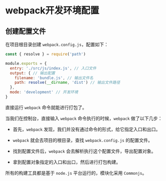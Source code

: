 # webpack开发环境配置

## 创建配置文件

在项目根目录创建 `webpack.config.js`，配置如下：

```js
const { resolve } = require('path')

module.exports = {
  entry: './src/js/index.js', // 入口文件
  output: { // 输出配置
    filename: 'bundle.js', // 输出文件名
    path: resolve(__dirname, 'dist') // 输出文件路径
  },
  mode: 'development' // 开发环境
}
```

直接运行 `webpack` 命令就能进行打包了。

当我们在控制台，直接输入 `webpack` 命令执行的时候，`webpack` 做了以下几步：

- 首先，`webpack` 发现，我们并没有通过命令的形式，给它指定入口和出口。

- `webpack` 就会去项目的根目录，查找 `webpack.config.js` 的配置文件。

- 找到配置文件后，`webpack` 会去解析执行这个配置文件，导出配置对象。

- 拿到配置对象指定的入口和出口，然后进行打包构建。

所有的构建工具都是基于 `node.js` 平台运行的，模块化采用 `Commonjs`。
